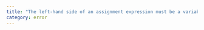 ```yaml
---
title: "The left-hand side of an assignment expression must be a variable or a property access."
category: error
---
```

